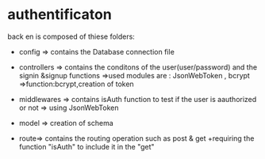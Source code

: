 # authentificaton


back en is composed of thiese folders:
* config => contains the Database connection file
* controllers => contains the conditons of the user(user/password) and the signin &signup functions
            =>used modules are : JsonWebToken , bcrypt
            =>function:bcrypt,creation of token

* middlewares => contains isAuth function to test if the user is aauthorized or not
            => using JsonWebToken
* model => creation of schema
* route=> contains the routing operation such as post & get +requiring the function "isAuth" to include it in the "get"
